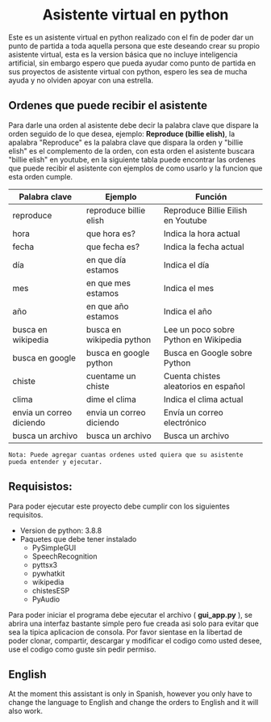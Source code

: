 <center><h1><b>Asistente virtual en python</b></h1></center>

Este es un asistente virtual en python realizado con el fin de poder dar un punto de partida a toda aquella persona que este deseando crear su propio asistente virtual, esta es la version básica que no incluye inteligencia artificial, sin embargo espero que pueda ayudar como punto de partida en sus proyectos de asistente virtual con python, espero les sea de mucha ayuda y no olviden apoyar con una estrella.

## Ordenes que puede recibir el asistente

Para darle una orden al asistente debe decir la palabra clave que dispare la orden seguido de lo que desea, ejemplo: **Reproduce (billie elish)**, la apalabra "Reproduce" es la palabra clave que dispara la orden y "billie elish" es el complemento de la orden, con esta orden el asistente buscara "billie elish" en youtube, en la siguiente tabla puede encontrar las ordenes que puede recibir el asistente con ejemplos de como usarlo y la funcion que esta orden cumple.

| Palabra clave            | Ejemplo                   | Función                                      |
|--------------------------|---------------------------|----------------------------------------------|
| reproduce                | reproduce billie elish    | Reproduce Billie Eilish en Youtube           |
| hora                     | que hora es?              | Indica la hora actual                        |
| fecha                    | que fecha es?             | Indica la fecha actual                       |
| día                      | en que día estamos        | Indica el día                                |
| mes                      | en que mes estamos        | Indica el mes                                |
| año                      | en que año estamos        | Indica el año                                |
| busca en wikipedia       | busca en wikipedia python | Lee un poco sobre Python en Wikipedia        |
| busca en google          | busca en google python    | Busca en Google sobre Python                 |
| chiste                   | cuentame un chiste        | Cuenta chistes aleatorios en español         |
| clima                    | dime el clima             | Indica el clima actual                       |
| envia un correo diciendo | envia un correo diciendo | Envía un correo electrónico                  |
| busca un archivo         | busca un archivo         | Busca un archivo                             |

    Nota: Puede agregar cuantas ordenes usted quiera que su asistente pueda entender y ejecutar.

## Requisistos:

Para poder ejecutar este proyecto debe cumplir con los siguientes requisitos.

- Version de python: 3.8.8
- Paquetes que debe tener instalado
    - PySimpleGUI
    - SpeechRecognition
    - pyttsx3
    - pywhatkit
    - wikipedia
    - chistesESP
    - PyAudio

Para poder iniciar el programa debe ejecutar el archivo ( **gui_app.py** ), se abrira una interfaz bastante simple pero fue creada asi solo para evitar que sea la tipica aplicacion de consola. Por favor sientase en la libertad de poder clonar, compartir, descargar y modificar el codigo como usted desee, use el codigo como guste sin pedir permiso.

## English

At the moment this assistant is only in Spanish, however you only have to change the language to English and change the orders to English and it will also work.
